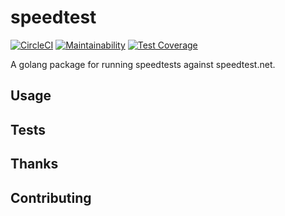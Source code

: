 # speedtest
[![CircleCI](https://circleci.com/gh/kylegrantlucas/speedtest.svg?style=svg)](https://circleci.com/gh/kylegrantlucas/speedtest) [![Maintainability](https://api.codeclimate.com/v1/badges/2130b46a52f698b3eaf1/maintainability)](https://codeclimate.com/github/kylegrantlucas/speedtest/maintainability) [![Test Coverage](https://api.codeclimate.com/v1/badges/2130b46a52f698b3eaf1/test_coverage)](https://codeclimate.com/github/kylegrantlucas/speedtest/test_coverage)

A golang package for running speedtests against speedtest.net.

## Usage
## Tests
## Thanks
## Contributing

